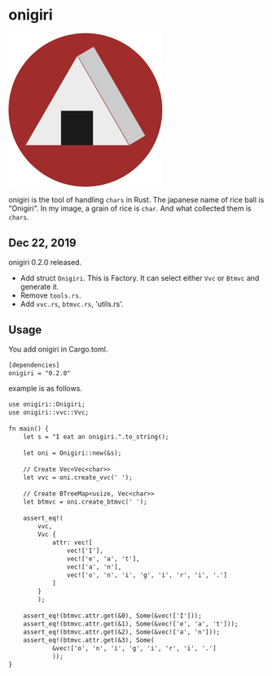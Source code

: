# onigiri


<img src="./imgs/onigiri2.png" width=60% alt="onigiri">

onigiri is the tool of handling `chars` in Rust.
The japanese name of rice ball is "Onigiri". 
In my image, a grain of rice is `char`. 
And what collected them is `chars`. 

## Dec 22, 2019

onigiri 0.2.0 released.

- Add struct `Onigiri`. This is Factory. It can select either `Vvc` or
 `Btmvc` and generate it.
- Remove `tools.rs`.
- Add `vvc.rs`, `btmvc.rs`, 'utils.rs'.

## Usage

You add onigiri in Cargo.toml.

```
[dependencies]
onigiri = "0.2.0"
```
example is as follows.

```
use onigiri::Onigiri;
use onigiri::vvc::Vvc;

fn main() {
    let s = "I eat an onigiri.".to_string();

    let oni = Onigiri::new(&s);

    // Create Vec<Vec<char>>
    let vvc = oni.create_vvc(' ');

    // Create BTreeMap<usize, Vec<char>>
    let btmvc = oni.create_btmvc(' ');

    assert_eq!(
        vvc,
        Vvc {
            attr: vec![
                vec!['I'],
                vec!['e', 'a', 't'],
                vec!['a', 'n'],
                vec!['o', 'n', 'i', 'g', 'i', 'r', 'i', '.']
            ]
        }
        );

    assert_eq!(btmvc.attr.get(&0), Some(&vec!['I']));
    assert_eq!(btmvc.attr.get(&1), Some(&vec!['e', 'a', 't']));
    assert_eq!(btmvc.attr.get(&2), Some(&vec!['a', 'n']));
    assert_eq!(btmvc.attr.get(&3), Some(
            &vec!['o', 'n', 'i', 'g', 'i', 'r', 'i', '.']
            ));
}
```
